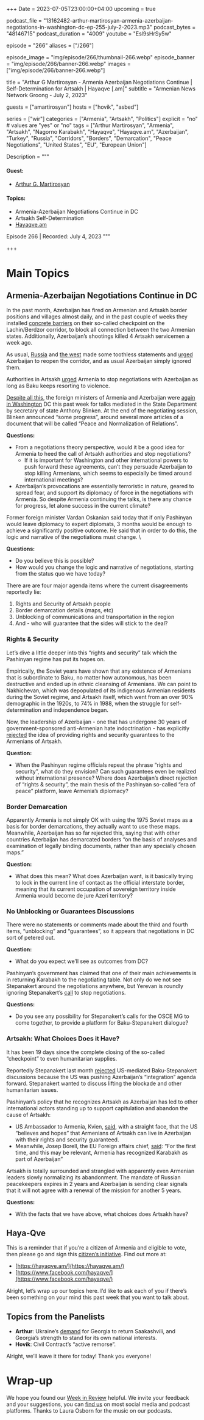+++
Date = 2023-07-05T23:00:00+04:00
upcoming = true

podcast_file = "13162482-arthur-martirosyan-armenia-azerbaijan-negotiations-in-washington-dc-ep-255-july-2-2023.mp3"
podcast_bytes = "48146715"
podcast_duration = "4009"
youtube = "Esl9sHrSy5w"

episode = "266"
aliases = ["/266"]

episode_image = "img/episode/266/thumbnail-266.webp"
episode_banner = "img/episode/266/banner-266.webp"
images = ["img/episode/266/banner-266.webp"]

title = "Arthur G Martirosyan - Armenia Azerbaijan Negotiations Continue | Self-Determination for Artsakh | Hayaqve [.am]"
subtitle = "Armenian News Network Groong - July 2, 2023"

guests = ["amartirosyan"]
hosts = ["hovik", "asbed"]


series = ["wir"]
categories = ["Armenia", "Artsakh", "Politics"]
explicit = "no" # values are "yes" or "no"
tags = ["Arthur Martirosyan", "Armenia", "Artsakh", "Nagorno Karabakh", "Hayaqve", "Hayaqve.am", "Azerbaijan", "Turkey", "Russia", "Corridors", "Borders", "Demarcation", "Peace Negotiations", "United States", "EU", "European Union"]

Description = """

#### Guest:
* [Arthur G. Martirosyan](/guest/amartirosyan)

#### Topics:
* Armenia-Azerbaijan Negotiations Continue in DC
* Artsakh Self-Determination
* [Hayaqve.am](https://hayaqve.am)

Episode 266 | Recorded: July 4, 2023
"""

+++

# Main Topics

##  Armenia-Azerbaijan Negotiations Continue in DC

In the past month, Azerbaijan has fired on Armenian and Artsakh border positions and villages almost daily, and in the past couple of weeks they installed [concrete barriers](https://armenpress.am/eng/news/1113990.html) on their so-called checkpoint on the Lachin/Berdzor corridor, to block all connection between the two Armenian states. Additionally, Azerbaijan’s shootings killed 4 Artsakh servicemen a week ago.

As usual, [Russia](https://www.azatutyun.am/a/32469536.html) and [the west](https://www.azatutyun.am/a/32472764.html) made some toothless statements and [urged](https://www.azatutyun.am/a/32472394.html) Azerbaijan to reopen the corridor, and as usual Azerbaijan simply ignored them.

Authorities in Artsakh [urged](https://www.azatutyun.am/a/32480649.html) Armenia to stop negotiations with Azerbaijan as long as Baku keeps resorting to violence.

[Despite all this](https://www.azatutyun.am/a/32482245.html), the foreign ministers of Armenia and Azerbaijan were [again in Washington](https://www.azatutyun.am/a/32482705.html) DC this past week for talks mediated in the State Department by secretary of state Anthony Blinken. At the end of the negotiating session, Blinken announced “some progress”, around several more articles of a document that will be called “Peace and Normalization of Relations”.

**Questions:**


* From a negotiations theory perspective, would it be a good idea for Armenia to heed the call of Artsakh authorities and stop negotiations?
    * If it is important for Washington and other international powers to push forward these agreements, can’t they persuade Azerbaijan to stop killing Armenians, which seems to especially be timed around international meetings?
* Azerbaijan’s provocations are essentially terroristic in nature, geared to spread fear, and support its diplomacy of force in the negotiations with Armenia. So despite Armenia continuing the talks, is there any chance for progress, let alone success in the current climate?

Former foreign minister Vardan Oskanian said today that if only Pashinyan would leave diplomacy to expert diplomats, 3 months would be enough to achieve a significantly positive outcome. He said that in order to do this, the logic and narrative of the negotiations must change. \

**Questions:**

* Do you believe this is possible?
* How would you change the logic and narrative of negotiations, starting from the status quo we have today?

There are are four major agenda items where the current disagreements reportedly lie:

1. Rights and Security of Artsakh people
2. Border demarcation details (maps, etc)
3. Unblocking of communications and transportation in the region
4. And - who will guarantee that the sides will stick to the deal?


### Rights & Security

Let’s dive a little deeper into this “rights and security” talk which the Pashinyan regime has put its hopes on.

Empirically, the Soviet years have shown that any existence of Armenians that is subordinate to Baku, no matter how autonomous, has been destructive and ended up in ethnic cleansing of Armenians. We can point to Nakhichevan, which was depopulated of its indigenous Armenian residents during the Soviet regime, and Artsakh itself, which went from an over 90% demographic in the 1920s, to 74% in 1988, when the struggle for self-determination and independence began.

Now, the leadership of Azerbaijan - one that has undergone 30 years of government-sponsored anti-Armenian hate indoctrination - has explicitly [rejected](https://www.azatutyun.am/a/32472713.html) the idea of providing rights and security guarantees to the Armenians of Artsakh.

**Question:**

* When the Pashinyan regime officials repeat the phrase “rights and security”, what do they envision? Can such guarantees even be realized without international presence? Where does Azerbaijan’s direct rejection of “rights & security”, the main thesis of the Pashinyan so-called “era of peace” platform, leave Armenia’s diplomacy?

### Border Demarcation

Apparently Armenia is not simply OK with using the 1975 Soviet maps as a basis for border demarcations, they actually want to use these maps. Meanwhile, Azerbaijan has so far rejected this, saying that with other countries Azerbaijan has demarcated borders “on the basis of analyses and examination of legally binding documents, rather than any specially chosen maps.”

**Question:**

* What does this mean? What does Azerbaijan want, is it basically trying to lock in the current line of contact as the official interstate border, meaning that its current occupation of sovereign territory inside Armenia would become de jure Azeri territory?

### No Unblocking or Guarantees Discussions

There were no statements or comments made about the third and fourth items, “unblocking” and “guarantees”, so it appears that negotiations in DC sort of petered out. 

**Question:**

* What do you expect we’ll see as outcomes from DC?

Pashinyan’s government has claimed that one of their main achievements is in returning Karabakh to the negotiating table. Not only do we not see Stepanakert around the negotiations anywhere, but Yerevan is roundly ignoring Stepanakert’s [call](https://www.azatutyun.am/a/32480649.html) to stop negotiations.

**Questions:**

* Do you see any possibility for Stepanakert’s calls for the OSCE MG to come together, to provide a platform for Baku-Stepanakert dialogue?

### Artsakh: What Choices Does it Have?

It has been 19 days since the complete closing of the so-called “checkpoint” to even humanitarian supplies.

Reportedly Stepanakert last month [rejected](https://www.azatutyun.am/a/32487616.html) US-mediated Baku-Stepanakert discussions because the US was pushing Azerbaijan’s “integration” agenda forward. Stepanakert wanted to discuss lifting the blockade and other humanitarian issues.

Pashinyan’s policy that he recognizes Artsakh as Azerbaijan has led to other international actors standing up to support capitulation and abandon the cause of Artsakh:

* US Ambassador to Armenia, Kvien, [said](https://www.youtube.com/watch?v=zMg8VDPACj0), with a straight face, that the US “believes and hopes” that Armenians of Artsakh can live in Azerbaijan with their rights and security guaranteed.
* Meanwhile, Josep Borell, the EU Foreign affairs chief, [said](https://www.panorama.am/en/news/2023/06/14/Borrell-Pashinyan/2851421): “For the first time, and this may be relevant, Armenia has recognized Karabakh as part of Azerbaijan”

Artsakh is totally surrounded and strangled with apparently even Armenian leaders slowly normalizing its abandonment. The mandate of Russian peacekeepers expires in 2 years and Azerbaijan is sending clear signals that it will not agree with a renewal of the mission for another 5 years.

**Questions:**

* With the facts that we have above, what choices does Artsakh have?

## Haya-Qve

This is a reminder that if you’re a citizen of Armenia and eligible to vote, then please go and sign this [citizen’s initiative](https://www.azatutyun.am/a/32487373.html). Find out more at:

* [https://hayaqve.am/](https://hayaqve.am/)
* [https://www.facebook.com/hayaqve/](https://www.facebook.com/hayaqve/) 

Alright, let’s wrap up our topics here. I’d like to ask each of you if there’s been something on your mind this past week that you want to talk about.


## Topics from the Panelists

* **Arthur**: Ukraine’s [demand](https://www.rferl.org/a/emaciated-saakashvili-reiterates-innocence-trial-video-link/32487438.html) for Georgia to return Saakashvili, and Georgia’s strength to stand for its own national interests.
* **Hovik**: Civil Contract’s “active remorse”.

Alright, we’ll leave it there for today! Thank you everyone!

# Wrap-up

We hope you found our [Week in Review](https://podcasts.groong.org/) helpful. We invite your feedback and your suggestions, you can [find us](https://linktr.ee/groong) on most social media and podcast platforms. Thanks to Laura Osborn for the music on our podcasts.
